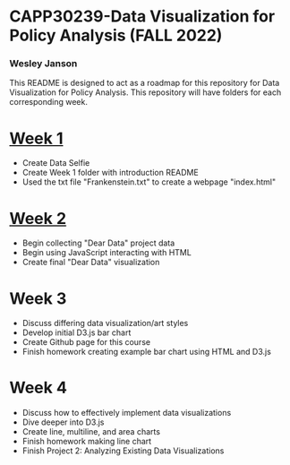 # CAPP30239-Data Visualization for Policy Analysis (FALL 2022)
### Wesley Janson

This README is designed to act as a roadmap for this repository for Data Visualization for Policy Analysis. This 
repository will have folders for each corresponding week.

# [Week 1](https://wesley-janson.github.io/CAPP30239_FA22/week_01)
* Create Data Selfie
* Create Week 1 folder with introduction README 
* Used the txt file "Frankenstein.txt" to create a webpage "index.html"

# [Week 2](https://github.com/Wesley-Janson/CAPP30239_FA22/tree/main/week_02)
* Begin collecting "Dear Data" project data
* Begin using JavaScript interacting with HTML
* Create final "Dear Data" visualization

# Week 3
* Discuss differing data visualization/art styles
* Develop initial D3.js bar chart
* Create Github page for this course
* Finish homework creating example bar chart using HTML and D3.js

# Week 4
* Discuss how to effectively implement data visualizations
* Dive deeper into D3.js
* Create line, multiline, and area charts
* Finish homework making line chart
* Finish Project 2: Analyzing Existing Data Visualizations